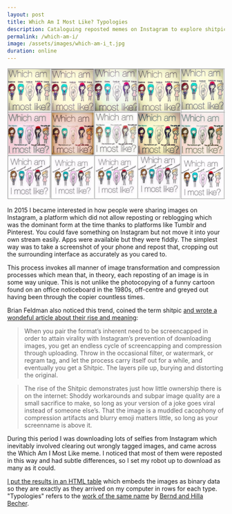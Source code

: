 ```yaml
---
layout: post
title: Which Am I Most Like? Typologies
description: Cataloguing reposted memes on Instagram to explore shitpic aesthetics
permalink: /which-am-i/
image: /assets/images/which-am-i_t.jpg
duration: online
---
```


![](/assets/images/which-am-i.jpg)

In 2015 I became interested in how people were sharing images on Instagram, a platform which did not allow reposting or reblogging which was the dominant form at the time thanks to platforms like Tumblr and Pinterest. You could fave something on Instagram but not move it into your own stream easily. Apps were available but they were fiddly. The simplest way was to take a screenshot of your phone and repost that, cropping out the surrounding interface as accurately as you cared to. 

This process invokes all manner of image transformation and compression processes which mean that, in theory, each reposting of an image is in some way unique. This is not unlike the photocopying of a funny cartoon found on an office noticeboard in the 1980s, off-centre and greyed out having been through the copier countless times. 

Brian Feldman also noticed this trend, coined the term shitpic [and wrote a wondeful article about their rise and meaning](https://www.theawl.com/2014/12/the-triumphant-rise-of-the-shitpic/):

> When you pair the format’s inherent need to be screencapped in order to attain virality with Instagram’s prevention of downloading images, you get an endless cycle of screencapping and compression through uploading. Throw in the occasional filter, or watermark, or regram tag, and let the process carry itself out for a while, and eventually you get a Shitpic. The layers pile up, burying and distorting the original.

> The rise of the Shitpic demonstrates just how little ownership there is on the internet: Shoddy workarounds and subpar image quality are a small sacrifice to make, so long as your version of a joke goes viral instead of someone else’s. That the image is a muddled cacophony of compression artifacts and blurry emoji matters little, so long as your screenname is above it.

During this period I was downloading lots of selfies from Instagram which inevitably involved clearing out wrongly tagged images, and came across the Which Am I Most Like meme. I noticed that most of them were reposted in this way and had subtle differences, so I set my robot up to download as many as it could. 

[I put the results in an HTML table](https://art.peteashton.com/works/which-am-i/) which embeds the images as binary data so they are exactly as they arrived on my computer in rows for each type. "Typologies" refers to the [work of the same name](https://openlibrary.org/books/OL3699089M/Typologies) by [Bernd and Hilla Becher](https://en.wikipedia.org/wiki/Bernd_and_Hilla_Becher).




